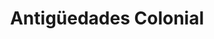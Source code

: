 ---
title: "Antigüedades Colonial"
url: /san-francisco/antigueedades-colonial/
shop: Antiquitäten
---